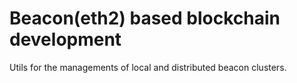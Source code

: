 # Beacon(eth2) based blockchain development

Utils for the managements of local and distributed beacon clusters.
